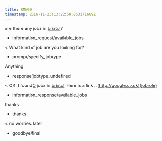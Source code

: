 ```yaml
---
title: RMW09
timestamp: 2016-11-23T13:22:50.863171669Z
---
```


are there any jobs in [bristol](city)?
* information_request/available_jobs

< What kind of job are you looking for?
* prompt/specify_jobtype

Anything
* response/jobtype_undefined

< OK. I found [5](jobcount) jobs in [bristol](city). Here is a link .. [http://google.co.uk](jobrole)
* information_response/available_jobs

thanks
* thanks

< no worries. later
* goodbye/final
